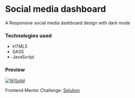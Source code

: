 # Social media dashboard
A Responsive social media dashboard design with dark mode

### Technologies used
* HTML5
* SASS
* JavaScript

### Preview
[![N|Solid](https://repository-images.githubusercontent.com/289778065/bb994e00-e567-11ea-8313-2a9a1dbf91e4)](https://devnaftan.github.io/social-media-dashboard/)


Frontend Mentor Challenge: [Solution](https://www.frontendmentor.io/)
